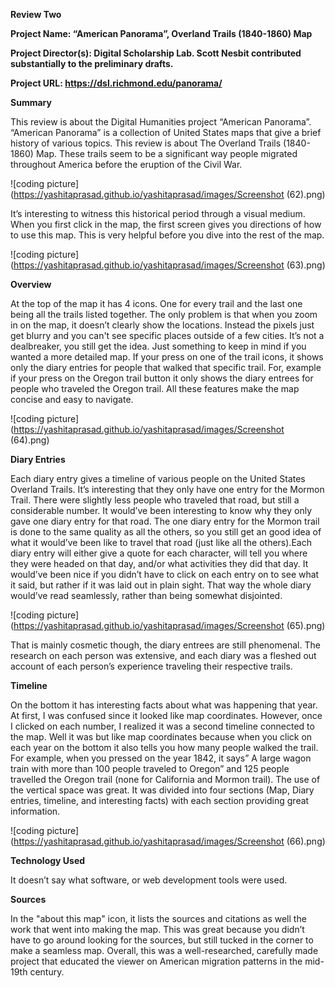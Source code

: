 **Review Two** 


**Project Name: “American Panorama”, Overland Trails (1840-1860) Map**


**Project Director(s): Digital Scholarship Lab. Scott Nesbit contributed substantially to the preliminary drafts.**


**Project URL: https://dsl.richmond.edu/panorama/**


**Summary**

This review is about the Digital Humanities project “American Panorama”. “American Panorama” is a collection of United States maps that give a brief history of various topics. This review is about The Overland Trails (1840-1860) Map. These trails seem to be a significant way people migrated throughout America before the eruption of the Civil War. 

![coding picture](https://yashitaprasad.github.io/yashitaprasad/images/Screenshot (62).png)

It’s interesting to witness this historical period through a visual medium. When you first click in the map, the first screen gives you directions of how to use this map. This is very helpful before you dive into the rest of the map. 

![coding picture](https://yashitaprasad.github.io/yashitaprasad/images/Screenshot (63).png)


**Overview**

At the top of the map it has 4 icons. One for every trail and the last one being all the trails listed together. The only problem is that when you zoom in on the map, it doesn’t clearly show the locations. Instead the pixels just get blurry and you can't see specific places outside of a few cities. It’s not a dealbreaker, you still get the idea. Just something to keep in mind if you wanted a more detailed map. If your press on one of the trail icons, it shows only the diary entries for people that walked that specific trail. For, example if your press on the Oregon trail button it only shows the diary entrees for people who traveled the Oregon trail. All these features make the map concise and easy to navigate. 

![coding picture](https://yashitaprasad.github.io/yashitaprasad/images/Screenshot (64).png)


**Diary Entries**

Each diary entry gives a timeline of various people on the United States Overland Trails. It’s interesting that they only have one entry for the Mormon Trail. There were slightly less people who traveled that road, but still a considerable number. It would’ve been interesting to know why they only gave one diary entry for that road. The one diary entry for the Mormon trail is done to the same quality as all the others, so you still get an good idea of what it would’ve been like to travel that road (just like all the others).Each diary entry will either give a quote for each character, will tell you where they were headed on that day, and/or what activities they did that day. It would’ve been nice if you didn’t have to click on each entry on to see what it said, but rather if it was laid out in plain sight. That way the whole diary would’ve read seamlessly, rather than being somewhat disjointed. 

![coding picture](https://yashitaprasad.github.io/yashitaprasad/images/Screenshot (65).png) 

That is mainly cosmetic though, the diary entrees are still phenomenal. The research on each person was extensive, and each diary was a fleshed out account of each person’s experience traveling their respective trails. 


**Timeline** 

On the bottom it has interesting facts about what was happening that year. At first, I was confused since it looked like map coordinates. However, once I clicked on each number, I realized it was a second timeline connected to the map. Well it was but like map coordinates because when you click on each year on the bottom it also tells you how many people walked the trail. For example, when you pressed on the year 1842, it says” A large wagon train with more than 100 people traveled to Oregon” and 125 people travelled the Oregon trail (none for California and Mormon trail). The use of the vertical space was great. It was divided into four sections (Map, Diary entries, timeline, and interesting facts) with each section providing great information. 

![coding picture](https://yashitaprasad.github.io/yashitaprasad/images/Screenshot (66).png)


**Technology Used**

It doesn’t say what software, or web development tools were used.  


**Sources** 

In the "about this map" icon, it lists the sources and citations as well the work that went into making the map. This was great because you didn’t have to go around looking for the sources, but still tucked in the corner to make a seamless map. Overall, this was a well-researched, carefully made project that educated the viewer on American migration patterns in the mid-19th century. 
